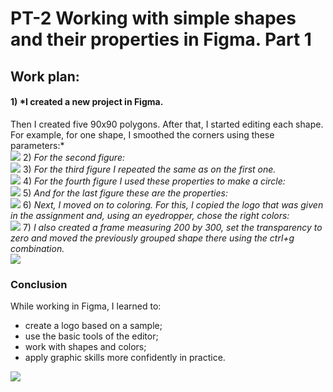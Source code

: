 # PT-2 Working with simple shapes and their properties in Figma. Part 1 
## Work plan:
#### 1) *I created a new project in Figma.
 Then I created five 90x90 polygons.
 After that, I started editing each shape. For example, for one shape, I smoothed the corners using these parameters:* <br>
 ![](./imgs/1.jpg)
 2) *For the second figure:*<br>
 ![](./imgs/2.jpg)
3) *For the third figure I repeated the same as on the first one.*<br>
![](./imgs/3.jpg)
 4) *For the fourth figure I used these properties to make a circle:*<br>
 ![](./imgs/4.jpg)
5)  *And for the last figure these are the properties:*<br>
![](./imgs/5.jpg)
6)  *Next, I moved on to coloring. For this, I copied the logo that was given in the assignment and, using an eyedropper, chose the right colors:*<br>
![](./imgs/6.jpg)
7)  *I also created a frame measuring 200 by 300, set the transparency to zero and moved the previously grouped shape there using the ctrl+g combination.* <br>
    ![](./imgs/7.jpg)
 ### Conclusion
While working in Figma, I learned to:
-   create a logo based on a sample;
-   use the basic tools of the editor;
-   work with shapes and colors;
-   apply graphic skills more confidently in practice.

![](./imgs/dz2.png)




